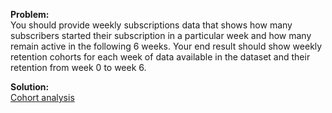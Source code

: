 **Problem:** <br>
You should provide weekly subscriptions data that shows how many subscribers started their subscription in a particular week and how many remain active in the following 6 weeks. Your end result should show weekly retention cohorts for each week of data available in the dataset and their retention from week 0 to week 6.

**Solution:** <br>
[Cohort analysis](https://docs.google.com/spreadsheets/d/1kSBjdj-0G1Pz1FR2wLQmK86hI5ots4Q8Uxl65KXFZ-o/edit?usp=sharing)
